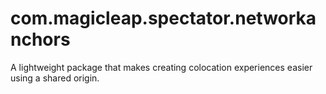 # com.magicleap.spectator.networkanchors
A lightweight package that makes creating colocation experiences easier using a shared origin.
